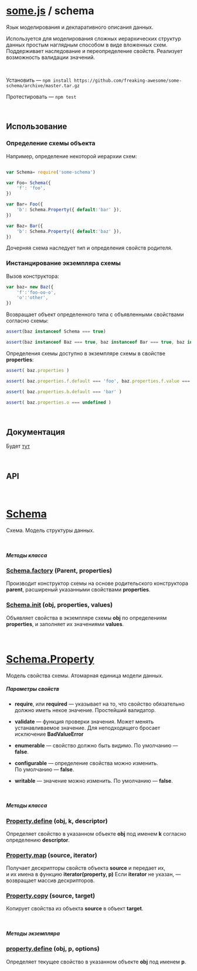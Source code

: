 # [some.js](http://somejs.org/) / schema
Язык моделирования и декларативного описания данных.

Используется для моделирования сложных иерархических структур данных простым наглядным способом в виде вложенных схем. Поддерживает наследование и переопределение свойств. Реализует возможность валидации значений.

 

Установить — ``` npm install https://github.com/freaking-awesome/some-schema/archive/master.tar.gz ```

Протестировать — ``` npm test ```

 

## Использование

### Определение схемы объекта

Например, определение некоторой иерархии схем:
```javascript

var Schema= require('some-schema')

var Foo= Schema({
    'f': 'foo',
})

var Bar= Foo({
    'b': Schema.Property({ default:'bar' }),
})

var Baz= Bar({
    'b': Schema.Property({ default:'baz' }),
})
```
Дочерняя схема наследует тип и определения свойств родителя.


### Инстанцирование экземпляра схемы

Вызов конструктора:
```javascript
var baz= new Baz({
    'f':'foo-oo-o',
    'o':'other',
})
```
Возвращает объект определенного типа с объявленными свойствами согласно схемы:

```javascript
assert(baz instanceof Schema === true)

assert(baz instanceof Baz === true, baz instanceof Bar === true, baz instanceof Foo === true)
```

Определения схемы доступно в экземпляре схемы в свойстве **properties**:
```javascript
assert( baz.properties )

assert( baz.properties.f.default === 'foo', baz.properties.f.value === 'foo-oo-o' )

assert( baz.properties.b.default === 'bar' )

assert( baz.properties.o === undefined )
```

 

## Документация
Будет [тут](http://api.somejs.org)

 

## API

 

# [Schema](https://github.com/freaking-awesome/some-schema/tree/master/lib/Schema)
Схема. Модель структуры данных.

 

##### Методы класса

### [Schema.factory]() (Parent, properties)
Производит конструктор схемы на основе родительского конструктора **parent**, расширеный указанными свойствами **properties**.

### [Schema.init]() (obj, properties, values)
Объявляет свойства в экземпляре схемы **obj** по определениям **properties**, и заполняет их значениями **values**.

 

# [Schema.Property](https://github.com/freaking-awesome/some-schema/tree/master/lib/Schema/models/Property)
Модель свойства схемы. Атомарная единица модели данных.

##### Параметры свойств 
* **require**, или **required** — указывает на то, что свойство обязательно должно иметь некое значение. Простейший валидатор.
* **validate** — функция проверки значения. Может менять устанавливаемое значение. Для неподходящего бросает исключение **BadValueError**

* **enumerable** — свойство должно быть видимо. По умолчанию — **false**.
* **configurable** — определение свойства можно изменить. По умолчанию — **false**.
* **writable** — значение можно изменить. По умолчанию — **false**.

 

##### Методы класса

### [Property.define]() (obj, k, descriptor)
Определяет свойство в указанном объекте **obj** под именем **k** согласно определению **descriptor**.

### [Property.map]() (source, iterator)
Получает дескрипторы свойств объекта **source** и передает их, и их имена в функцию **iterator(property, p)**
Если **iterator** не указан, — возвращает массив дескрипторов.

### [Property.copy]() (source, target)
Копирует свойства из объекта **source** в объект **target**.

 

##### Методы экземпляра

### [property.define]() (obj, p, options)
Определяет текущее свойство в указанном объекте **obj** под именем **p**.